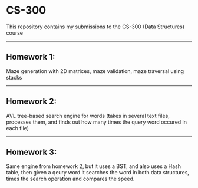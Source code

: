 # CS-300
This repository contains my submissions to the CS-300 (Data Structures) course

---
## Homework 1:

Maze generation with 2D matrices, maze validation, maze traversal using stacks

---
## Homework 2:

AVL tree-based search engine for words (takes in several text files, processes them, and finds out how many times the query word occured in each file)

---
## Homework 3:

Same engine from homework 2, but it uses a BST, and also uses a Hash table, then given a qeury word it searches the word in both data structures, times the search operation and compares the speed.
